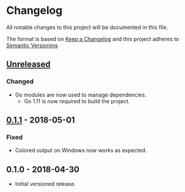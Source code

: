 # Changelog

All notable changes to this project will be documented in this file.

The format is based on [Keep a Changelog](http://keepachangelog.com/en/1.0.0/)
and this project adheres to [Semantic Versioning](http://semver.org/spec/v2.0.0.html).

## [Unreleased]

### Changed

- Go modules are now used to manage dependencies.
  - Go 1.11 is now required to build the project.

## [0.1.1] - 2018-05-01

### Fixed

- Colored output on Windows now works as expected.

## 0.1.0 - 2018-04-30

- Initial versioned release.

[Unreleased]: https://github.com/Calinou/ipinfo/compare/v0.1.1...HEAD
[0.1.1]: https://github.com/Calinou/ipinfo/compare/v0.1.0...v0.1.1
